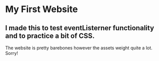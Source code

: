 #  My First Website

## I made this to test eventListerner functionality and to practice a bit of CSS.

The website is pretty barebones however the assets weight quite a lot. Sorry!
